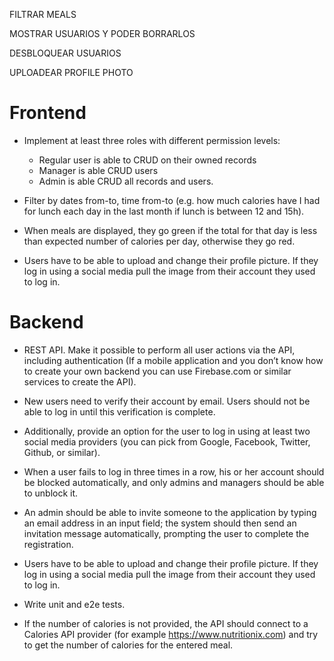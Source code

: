 FILTRAR MEALS

MOSTRAR USUARIOS Y PODER BORRARLOS

DESBLOQUEAR USUARIOS

UPLOADEAR PROFILE PHOTO

# Frontend

* Implement at least three roles with different permission levels:

  * Regular user is able to CRUD on their owned records
  * Manager is able CRUD users
  * Admin is able CRUD all records and users.

* Filter by dates from-to, time from-to (e.g. how much calories have I had for lunch each day in the last month if lunch is between 12 and 15h).

- When meals are displayed, they go green if the total for that day is less than expected number of calories per day, otherwise they go red.

- Users have to be able to upload and change their profile picture. If they log in using a social media pull the image from their account they used to log in.

# Backend

* REST API. Make it possible to perform all user actions via the API, including authentication (If a mobile application and you don’t know how to create your own backend you can use Firebase.com or similar services to create the API).

* New users need to verify their account by email. Users should not be able to log in until this verification is complete.

* Additionally, provide an option for the user to log in using at least two social media providers (you can pick from Google, Facebook, Twitter, Github, or similar).

* When a user fails to log in three times in a row, his or her account should be blocked automatically, and only admins and managers should be able to unblock it.

* An admin should be able to invite someone to the application by typing an email address in an input field; the system should then send an invitation message automatically, prompting the user to complete the registration.

* Users have to be able to upload and change their profile picture. If they log in using a social media pull the image from their account they used to log in.

* Write unit and e2e tests.

* If the number of calories is not provided, the API should connect to a Calories API provider (for example https://www.nutritionix.com) and try to get the number of calories for the entered meal.
